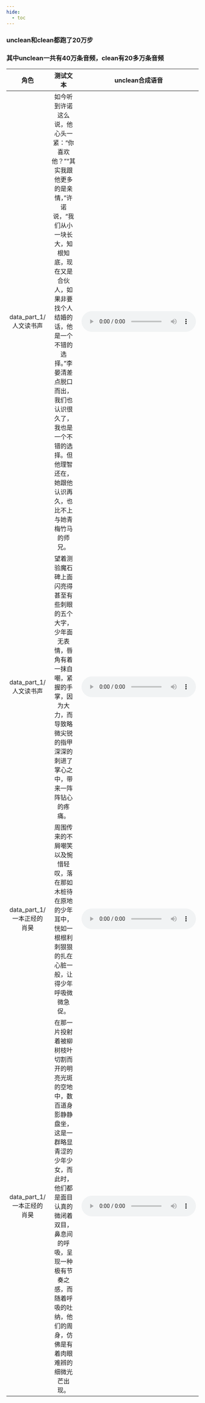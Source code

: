 ```yaml
---
hide:
  - toc
---
```

### unclean和clean都跑了20万步
### 其中unclean一共有40万条音频，clean有20多万条音频


|  角色 | 测试文本  |   unclean合成语音   |   clean合成语音  |
|:----------------------------:|:---------:|:----------------:|:---------------------:|
| data_part_1/人文读书声 | 如今听到许诺这么说，他心头一紧：“你喜欢他？”“其实我跟他更多的是亲情，”许诺说，“我们从小一块长大，知根知底，现在又是合伙人，如果非要找个人结婚的话，他是一个不错的选择。”李晏清差点脱口而出，我们也认识很久了，我也是一个不错的选择。但他理智还在，她跟他认识再久，也比不上与她青梅竹马的师兄。| <audio controls><source src="./audio/1.wav" type="audio/mpeg"></audio> | <audio controls><source src="./audio/1_clean.wav" type="audio/mpeg"></audio> |
| data_part_1/人文读书声 | 望着测验魔石碑上面闪亮得甚至有些刺眼的五个大字，少年面无表情，唇角有着一抹自嘲，紧握的手掌，因为大力，而导致略微尖锐的指甲深深的刺进了掌心之中，带来一阵阵钻心的疼痛。 | <audio controls><source src=""./audio/2.wav" type="audio/mpeg"></audio> | <audio controls><source src=""./audio/2_clean.wav" type="audio/mpeg"></audio> |
| data_part_1/一本正经的肖昊 | 周围传来的不屑嘲笑以及惋惜轻叹，落在那如木桩待在原地的少年耳中，恍如一根根利刺狠狠的扎在心脏一般，让得少年呼吸微微急促。| <audio controls><source src="./audio/3.wav" type="audio/mpeg"></audio> | <audio controls><source src="./audio/3_clean.wav" type="audio/mpeg"></audio> |
| data_part_1/一本正经的肖昊 | 在那一片投射着被柳树枝叶切割而开的明亮光斑的空地中，数百道身影静静盘坐，这是一群略显青涩的少年少女，而此时，他们都是面目认真的微闭着双目，鼻息间的呼吸，呈现一种极有节奏之感，而随着呼吸的吐纳，他们的周身，仿佛是有着肉眼难辨的细微光芒出现。 | <audio controls><source src=""./audio/4.wav" type="audio/mpeg"></audio> | <audio controls><source src=""./audio/4_clean.wav" type="audio/mpeg"></audio> |